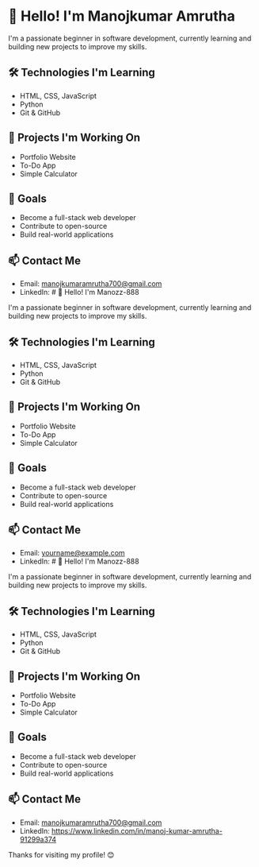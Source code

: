 # 👋 Hello! I'm Manojkumar Amrutha

I'm a passionate beginner in software development, currently learning and building new projects to improve my skills.

## 🛠️ Technologies I'm Learning
- HTML, CSS, JavaScript
- Python
- Git & GitHub

## 📌 Projects I'm Working On
- Portfolio Website
- To-Do App
- Simple Calculator

## 🎯 Goals
- Become a full-stack web developer
- Contribute to open-source
- Build real-world applications

## 📫 Contact Me
- Email: manojkumaramrutha700@gmail.com
- LinkedIn: # 👋 Hello! I'm Manozz-888

I'm a passionate beginner in software development, currently learning and building new projects to improve my skills.

## 🛠️ Technologies I'm Learning
- HTML, CSS, JavaScript
- Python
- Git & GitHub

## 📌 Projects I'm Working On
- Portfolio Website
- To-Do App
- Simple Calculator

## 🎯 Goals
- Become a full-stack web developer
- Contribute to open-source
- Build real-world applications

## 📫 Contact Me
- Email: yourname@example.com
- LinkedIn: # 👋 Hello! I'm Manozz-888

I'm a passionate beginner in software development, currently learning and building new projects to improve my skills.

## 🛠️ Technologies I'm Learning
- HTML, CSS, JavaScript
- Python
- Git & GitHub

## 📌 Projects I'm Working On
- Portfolio Website
- To-Do App
- Simple Calculator

## 🎯 Goals
- Become a full-stack web developer
- Contribute to open-source
- Build real-world applications

## 📫 Contact Me
- Email: manojkumaramrutha700@gmail.com
- LinkedIn: https://www.linkedin.com/in/manoj-kumar-amrutha-91299a374

Thanks for visiting my profile! 😊

